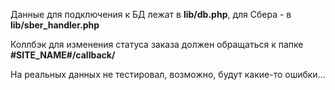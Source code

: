 Данные для подключения к БД лежат в **lib/db.php**,
для Сбера - в **lib/sber_handler.php**

Коллбэк для изменения статуса заказа должен обращаться к папке **#SITE_NAME#/callback/**

На реальных данных не тестировал, возможно, будут какие-то ошибки...
